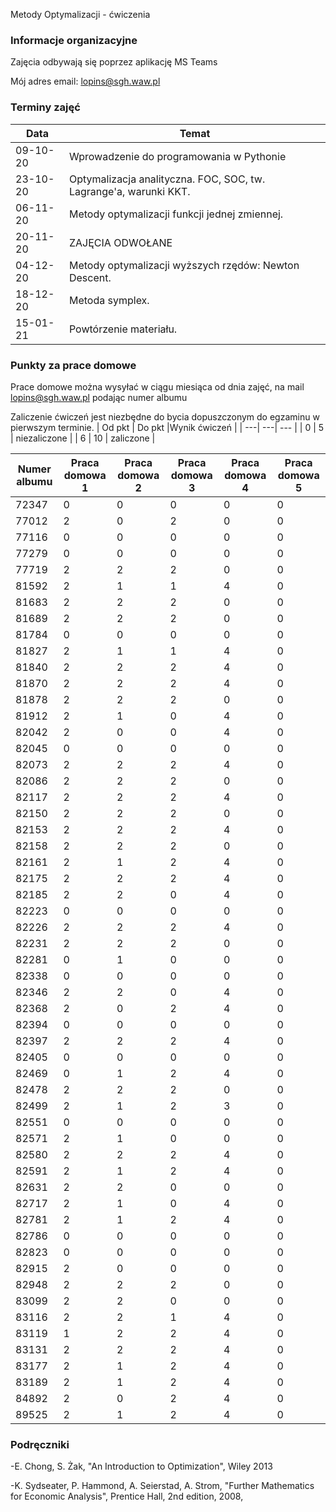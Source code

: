 Metody Optymalizacji - ćwiczenia

### Informacje organizacyjne

Zajęcia odbywają się poprzez aplikację MS Teams

Mój adres email: lopins@sgh.waw.pl

### Terminy zajęć

| Data | Temat |
| --- | --- |
| 09-10-20 | Wprowadzenie do programowania w Pythonie
| 23-10-20 | Optymalizacja analityczna. FOC, SOC, tw. Lagrange'a, warunki KKT. 
| 06-11-20 | Metody optymalizacji funkcji jednej zmiennej.
| 20-11-20 | ZAJĘCIA ODWOŁANE
| 04-12-20 | Metody optymalizacji wyższych rzędów: Newton Descent.
| 18-12-20 | Metoda symplex.
| 15-01-21 | Powtórzenie materiału.

### Punkty za prace domowe
Prace domowe można wysyłać w ciągu miesiąca od dnia zajęć, na mail lopins@sgh.waw.pl podając numer albumu

Zaliczenie ćwiczeń jest niezbędne do bycia dopuszczonym do egzaminu w pierwszym terminie.
| Od pkt | Do pkt |Wynik ćwiczeń |
| ---| ---| --- |
| 0  | 5 | niezaliczone |
| 6 | 10 | zaliczone |


| Numer albumu | Praca domowa 1 | Praca domowa 2 | Praca domowa 3 |Praca domowa 4 |Praca domowa 5 |
| --- | --- | --- |--- |--- |--- |
| 72347 | 0|0|0|0|0|
| 77012 | 2|0|2|0|0|
| 77116 | 0|0|0|0|0|
| 77279 | 0|0|0|0|0|
| 77719 | 2|2|2|0|0|
| 81592 | 2|1|1|4|0|
| 81683 | 2|2|2|0|0|
| 81689 | 2|2|2|0|0|
| 81784 | 0|0|0|0|0|
| 81827 | 2|1|1|4|0|
| 81840 | 2|2|2|4|0|
| 81870 | 2|2|2|4|0|
| 81878 | 2|2|2|0|0|
| 81912 | 2|1|0|4|0|
| 82042 | 2|0|0|4|0|
| 82045 | 0|0|0|0|0|
| 82073 | 2|2|2|4|0|
| 82086 | 2|2|2|0|0|
| 82117 | 2|2|2|4|0|
| 82150 | 2|2|2|0|0|
| 82153 | 2|2|2|4|0|
| 82158 | 2|2|2|0|0|
| 82161 | 2|1|2|4|0|
| 82175 | 2|2|2|4|0|
| 82185 | 2|2|0|4|0|
| 82223 | 0|0|0|0|0|
| 82226 | 2|2|2|4|0|
| 82231 | 2|2|2|0|0|
| 82281 | 0|1|0|0|0|
| 82338 | 0|0|0|0|0|
| 82346 | 2|2|0|4|0|
| 82368 | 2|0|2|4|0|
| 82394 | 0|0|0|0|0|
| 82397 | 2|2|2|4|0|
| 82405 | 0|0|0|0|0|
| 82469 | 0|1|2|4|0|
| 82478 | 2|2|2|0|0|
| 82499 | 2|1|2|3|0|
| 82551 | 0|0|0|0|0|
| 82571 | 2|1|0|0|0|
| 82580 | 2|2|2|4|0|
| 82591 | 2|1|2|4|0|
| 82631 | 2|2|0|0|0|
| 82717 | 2|1|0|4|0|
| 82781 | 2|1|2|4|0|
| 82786 | 0|0|0|0|0|
| 82823 | 0|0|0|0|0|
| 82915 | 2|0|0|0|0|
| 82948 | 2|2|2|0|0|
| 83099 | 2|2|0|0|0|
| 83116 | 2|2|1|4|0|
| 83119 | 1|2|2|4|0|
| 83131 | 2|2|2|4|0|
| 83177 | 2|1|2|4|0|
| 83189 | 2|1|2|4|0|
| 84892 | 2|0|2|4|0|
| 89525 | 2|1|2|4|0|




### Podręczniki

-E. Chong, S. Żak, "An Introduction to Optimization", Wiley 2013

-K. Sydseater, P. Hammond, A. Seierstad, A. Strom, "Further Mathematics for Economic Analysis", Prentice Hall, 2nd edition, 2008,

